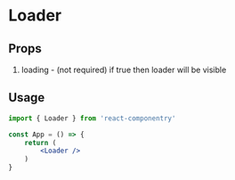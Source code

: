 # Loader

## Props
1. loading - (not required) if true then loader will be visible

## Usage

```jsx
import { Loader } from 'react-componentry'

const App = () => {
    return (
        <Loader />
    )
}
```